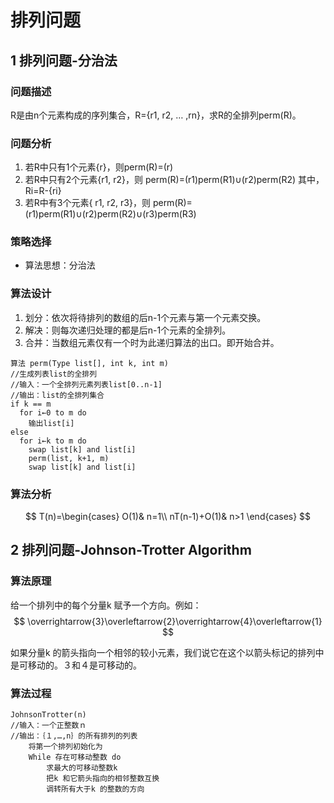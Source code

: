 # 排列问题

## 1 排列问题-分治法

### 问题描述

R是由n个元素构成的序列集合，R={r1, r2, … ,rn}，求R的全排列perm(R)。

### 问题分析

1. 若R中只有1个元素{r}，则perm(R)=(r)
2. 若R中只有2个元素{r1, r2}，则 
      perm(R)=(r1)perm(R1)∪(r2)perm(R2)
      其中，Ri=R-{ri}
3. 若R中有3个元素{ r1, r2, r3}，则
    perm(R)=(r1)perm(R1)∪(r2)perm(R2)∪(r3)perm(R3)


### 策略选择

* 算法思想：分治法
### 算法设计

1. 划分：依次将待排列的数组的后n-1个元素与第一个元素交换。
2. 解决：则每次递归处理的都是后n-1个元素的全排列。
3. 合并：当数组元素仅有一个时为此递归算法的出口。即开始合并。
```
算法 perm(Type list[], int k, int m)
//生成列表list的全排列
//输入：一个全排列元素列表list[0..n-1]
//输出：list的全排列集合
if k == m
  for i←0 to m do
    输出list[i]
else
  for i←k to m do
    swap list[k] and list[i]
    perm(list, k+1, m)
    swap list[k] and list[i]
```
### 算法分析

$$
T(n)=\begin{cases}
    O(1)& n=1\\
    nT(n-1)+O(1)& n>1
\end{cases}
$$

## 2 排列问题-Johnson-Trotter Algorithm

### 算法原理
给一个排列中的每个分量k 赋予一个方向。例如： 
$$
\overrightarrow{3}\overleftarrow{2}\overrightarrow{4}\overleftarrow{1}
$$

如果分量k 的箭头指向一个相邻的较小元素，我们说它在这个以箭头标记的排列中是可移动的。３和４是可移动的。

### 算法过程

```
JohnsonTrotter(n)
//输入：一个正整数ｎ
//输出：｛１,…,n｝的所有排列的列表
	将第一个排列初始化为
	While 存在可移动整数 do
		求最大的可移动整数k
		把k 和它箭头指向的相邻整数互换
		调转所有大于k 的整数的方向

```



	